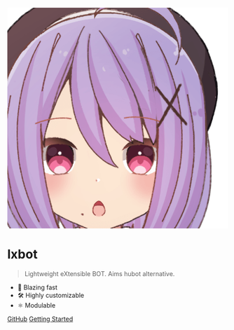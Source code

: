 ![logo](assets/icon.png ':size=128 :class=round')

# lxbot

> Lightweight eXtensible BOT.
> Aims hubot alternative.

- 🚀 Blazing fast
- 🛠️ Highly customizable
- ⚛️ Modulable

[GitHub](https://github.com/lxbot/lxbot)
[Getting Started](#top)